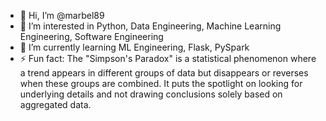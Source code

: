 - 👋 Hi, I’m @marbel89
- 👀 I’m interested in Python, Data Engineering, Machine Learning Engineering, Software Engineering
- 🌱 I’m currently learning ML Engineering, Flask, PySpark
- ⚡ Fun fact: The "Simpson's Paradox" is a statistical phenomenon where a trend appears in different groups of data but disappears or reverses when these groups are combined. It puts the spotlight on looking for underlying details and not drawing conclusions solely based on aggregated data.

<!---
marbel89/marbel89 is a ✨ special ✨ repository because its `README.md` (this file) appears on your GitHub profile.
You can click the Preview link to take a look at your changes.
--->
